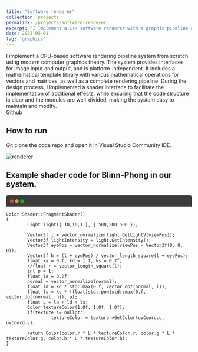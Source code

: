 ```yaml
---
title: "Software renderer"
collection: projects
permalink: /projects/software-renderer
excerpt: "I Implement a C++ software renderer with a graphic pipeline covering shading, texture, shadows, vector calculation, model loading.<br/><img src='/images/renderer.png'>"
date: 2022-05-01
tag: 'graphics'
---
```



<style>
    .mac {
        width:10px;
        height:10px;
        border-radius: 50%;
        float:left;
        margin:10px 0 0 4px;
    }
    .b1 {
        background:#E0443E;
        margin-left: 10px;
    }
    .b2 { background:#DEA123; }
    .b3 { background:#1AAB29; }
    .warpper{
        background:#3b3c3e;
        border-radius:5px;
        width:100%;
        height: 30px;
        border-bottom-left-radius: 0px;
        border-bottom-right-radius: 0px;
    }
    div.highlighter-rouge {
        background-color: #404040 !important;
        border-top-left-radius:0px !important;
        border-top-right-radius:0px !important;
        border: 0px !important;
        border-top: 1px solid #000000 !important;
    }
    .highlighter-rouge:before{
        display: none;
    }
    div.language-plaintext.highlighter-rouge{
        color: #b7b8ba !important;
    }

    .highlight::-webkit-scrollbar {
        width: 3px; /* 对垂直滚动条有效 */
        height: 3px;  /* 对水平滚动条有效 */
    }

    .highlight::-webkit-scrollbar-button {
        display: none;
    }

    .highlight::-webkit-scrollbar-track {
        -webkit-box-shadow: inset 0 0 6px rgba(0, 0, 0, .3);
        background-color: #b8b9bb;
        border-radius: 5px;
    }

    .highlight::-webkit-scrollbar-thumb {
        border-radius: 5px;
        -webkit-box-shadow: inset 0 0 6px rgba(0, 0, 0, .3);
        background-color: rgba(0, 0, 0, .1);
    }

    .highlight::-webkit-scrollbar-thumb:hover {
        background-color: rgba(0, 0, 0, .2);
    }

    .highlight::-webkit-scrollbar-corner {
        background: khaki;
    }
</style>


I implement a CPU-based software rendering pipeline system from scratch using modern computer graphics theory. The system provides interfaces for image input and output, and is platform-independent. It includes a mathematical template library with various mathematical operations for vectors and matrices, as well as a complete rendering pipeline. During the design process, I implemented a shader interface to facilitate the implementation of additional effects, while ensuring that the code structure is clear and the modules are well-divided, making the system easy to maintain and modify.    
[Github](https://github.com/jinjinhe2001/SoftRenderer)
## How to run
Git clone the code repo and open it in Visual Studio Community IDE.

![renderer](http://jinjinhe2001.github.io/images/renderer.png)
## Example shader code for Blinn-Phong in our system.

<div class="warpper">
<div class="mac b1"></div>
<div class="mac b2"></div>
<div class="mac b3"></div>
</div>

```
Color Shader::FragmentShader()
{
        Light light({ 10,10,1 }, { 500,500,500 });

        Vector3f l = vector_normalize(light.GetLightV(viewPos));
        Vector3f lightIntensity = light.GetIntensity();
        Vector3f eyePos = vector_normalize(viewPos - Vector3f(0, 0, 0));
        Vector3f h = (l + eyePos) / vector_length_square(l + eyePos);
        float ka = 0.f, kd = 1.f, ks = 0.7f;
        //float r = vector_length_square(l);
        int p = 1;
        float la = 0.2f;
        normal = vector_normalize(normal);
        float ld = kd * std::max(0.f, vector_dot(normal, l));
        float ls = ks * (float)std::pow(std::max(0.f, vector_dot(normal, h)), p);
        float L = la + ld + ls;
        Color textureColor(1.0f, 1.0f, 1.0f);
        if(texture != nullptr)
                 textureColor = texture->GetColor(uvCoord.u, uvCoord.v);
                 
        return Color(color.r * L * textureColor.r, color.g * L * textureColor.g, color.b * L * textureColor.b);
}
```

